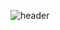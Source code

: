 ![header](https://capsule-render.vercel.app/api?type=venom&color=7FC8E8&height=250&section=header&text=loremtho&fontSize=60&fontAlign=50&fontColor=ffffff%desc=loremtho's%20Gighub)
